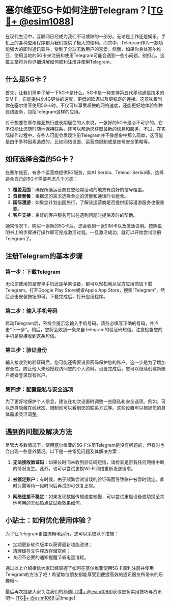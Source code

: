 # 塞尔维亚5G卡如何注册Telegram？[[TG💪+ @esim1088](https://t.me/s/esim1088)]

在现代生活中，互联网已经成为我们不可或缺的一部分。无论是工作还是娱乐，手机上的各种应用程序都为我们提供了极大的便利。而其中，Telegram作为一款功能强大的即时通讯软件，受到了全球无数用户的喜爱。然而，如果你身处塞尔维亚，使用当地的5G卡来注册和使用Telegram可能会遇到一些小问题。别担心，这篇文章将为你详细讲解如何顺利注册并使用Telegram。

## 什么是5G卡？

首先，让我们简单了解一下5G卡是什么。5G卡是一种支持第五代移动通信技术的SIM卡，它能提供比4G更快的速度、更低的延迟以及更稳定的连接。这意味着当你在塞尔维亚使用5G卡时，不仅可以享受超快的网络速度，还能更好地体验各种在线服务，包括Telegram这样的应用。

对于想要在塞尔维亚旅行或长期居住的人来说，一张好的5G卡是必不可少的。它不仅能让您随时随地保持联系，还可以帮助您获取最新的信息和服务。不过，在实际操作过程中，有些人可能会发现注册Telegram并不像想象中那么简单，这可能是由于多种因素造成的，比如网络设置、运营商限制或是账号安全策略等。

## 如何选择合适的5G卡？

在塞尔维亚，有多个运营商提供5G服务，如A1 Serbia、Telenor Serbia等。选择适合自己的5G卡需要考虑几个方面：

1. **覆盖范围**：确保所选运营商在您经常活动的地方有良好的信号覆盖。
2. **资费套餐**：根据您的需求选择合适的流量和通话时长组合。
3. **国际漫游**：如果您计划出国旅行，了解该运营商是否提供国际漫游服务也很重要。
4. **客户支持**：良好的客户服务可以在遇到问题时提供及时的帮助。

通常情况下，购买一张新的5G卡后，您会收到一张SIM卡以及激活说明。按照说明书上的步骤进行操作即可完成激活过程。一旦激活成功，就可以开始尝试注册Telegram了。

## 注册Telegram的基本步骤

### 第一步：下载Telegram

无论您使用的是安卓手机还是苹果设备，都可以轻松地从官方应用商店下载Telegram。打开Google Play Store或者Apple App Store，搜索“Telegram”，然后点击安装按钮即可。下载完成后，打开应用程序。

### 第二步：输入手机号码

启动Telegram后，系统会提示您输入手机号码。请务必填写正确的号码，并点击“下一步”。稍后，您将会收到一条来自Telegram的验证码短信。注意检查您的手机是否接收到这条短信。

### 第三步：验证身份

输入接收到的验证码后，您可能还需要设置密码保护您的账户。这一步是为了增加安全性，防止他人未经授权访问您的个人资料。设置完成后，您可以继续创建新账户或者登录现有账户。

### 第四步：配置隐私与安全选项

为了更好地保护个人信息，建议在初次设置时调整一些隐私和安全选项。例如，可以选择隐藏在线状态、限制谁可以看到您的联系方式等。这些设置可以根据您的具体需求灵活调整。

## 遇到的问题及解决方法

尽管大多数情况下，使用塞尔维亚的5G卡注册Telegram是没有问题的，但有时也会出现一些意外情况。以下是一些常见问题及其解决方案：

1. **无法接收验证码**：如果长时间未收到验证码短信，请检查是否有任何网络中断的情况发生。此外，也可以尝试更换Wi-Fi网络重新发送请求。
   
2. **被锁定账户**：有时候，由于频繁尝试错误的验证码而导致账户被暂时锁定。此时只需等待一段时间后再试即可恢复正常。

3. **网络连接不稳定**：如果发现数据传输速度较慢，可以尝试重启设备或切换至其他可用的无线热点试试看效果如何。

## 小贴士：如何优化使用体验？

为了让Telegram更加流畅地运行，您可以采取以下措施：

- 定期更新软件版本以获得最新功能改进；
- 清理缓存文件释放存储空间；
- 关闭不必要的通知提醒节省电量消耗。

通过以上介绍相信大家已经掌握了如何在塞尔维亚使用5G卡顺利注册并使用Telegram的方法了吧！希望每位朋友都能享受到便捷高效的通讯服务所带来的乐趣哦～

最后再次提醒大家关注我们的频道[[TG💪+ @esim1088](https://t.me/s/esim1088)]获取更多实用技巧与资讯吧～
[[TG💪+ @esim1088](https://t.me/s/esim1088) ![Image](https://i.postimg.cc/4NQfJmqS/Snipaste-2025-05-13-00-14-12.png)]